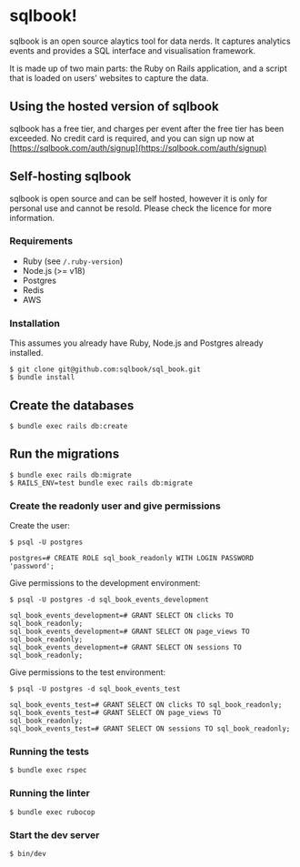 # sqlbook!

sqlbook is an open source alaytics tool for data nerds. It captures analytics events and provides a SQL interface and visualisation framework.

It is made up of two main parts: the Ruby on Rails application, and a script that is loaded on users' websites to capture the data.

## Using the hosted version of sqlbook

sqlbook has a free tier, and charges per event after the free tier has been exceeded. No credit card is required, and you can sign up now at [https://sqlbook.com/auth/signup](https://sqlbook.com/auth/signup)


## Self-hosting sqlbook

sqlbook is open source and can be self hosted, however it is only for personal use and cannot be resold. Please check the licence for more information.

### Requirements

- Ruby (see `/.ruby-version`)
- Node.js (>= v18)
- Postgres
- Redis
- AWS

### Installation

This assumes you already have Ruby, Node.js and Postgres already installed.

```
$ git clone git@github.com:sqlbook/sql_book.git
$ bundle install
```

## Create the databases
```
$ bundle exec rails db:create
```

## Run the migrations
```
$ bundle exec rails db:migrate
$ RAILS_ENV=test bundle exec rails db:migrate
```

### Create the readonly user and give permissions
Create the user:
```
$ psql -U postgres

postgres=# CREATE ROLE sql_book_readonly WITH LOGIN PASSWORD 'password';
```

Give permissions to the development environment:
```
$ psql -U postgres -d sql_book_events_development

sql_book_events_development=# GRANT SELECT ON clicks TO sql_book_readonly;
sql_book_events_development=# GRANT SELECT ON page_views TO sql_book_readonly;
sql_book_events_development=# GRANT SELECT ON sessions TO sql_book_readonly;
```

Give permissions to the test environment:
```
$ psql -U postgres -d sql_book_events_test

sql_book_events_test=# GRANT SELECT ON clicks TO sql_book_readonly;
sql_book_events_test=# GRANT SELECT ON page_views TO sql_book_readonly;
sql_book_events_test=# GRANT SELECT ON sessions TO sql_book_readonly;
```

### Running the tests

```
$ bundle exec rspec
```

### Running the linter

```
$ bundle exec rubocop
```

### Start the dev server

```
$ bin/dev
```
